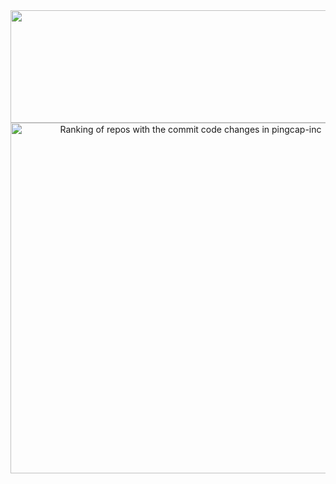 <div width="100%">
  <img src="http://github-profile-summary-cards.vercel.app/api/cards/profile-details?username=khalifalmahmud0&theme=tokyonight" height="180em" width="1000" />
</div>

<a href="https://next.ossinsight.io/widgets/official/compose-org-code-changes-top-repositories?period=past_12_months&owner_id=khalifalmahmud0" target="_blank" style="display: block" align="center">
  <picture>
    <source media="(prefers-color-scheme: dark)" srcset="https://next.ossinsight.io/widgets/official/compose-org-code-changes-top-repositories/thumbnail.png?period=past_12_months&owner_id=khalifalmahmud0&image_size=3x6&color_scheme=dark" width="561" height="auto">
    <img alt="Ranking of repos with the commit code changes in pingcap-inc" src="https://next.ossinsight.io/widgets/official/compose-org-code-changes-top-repositories/thumbnail.png?period=past_12_months&owner_id=khalifalmahmud0&image_size=3x6&color_scheme=light" width="561" height="auto">
  </picture>
</a>
